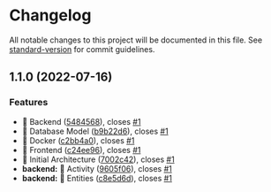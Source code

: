 # Changelog

All notable changes to this project will be documented in this file. See [standard-version](https://github.com/conventional-changelog/standard-version) for commit guidelines.

## 1.1.0 (2022-07-16)


### Features

* 👻 Backend ([5484568](https://github.com/yonathan9669/glofox-test/commit/5484568bbab962b9014c4dafd9b2e6cf39aed867)), closes [#1](https://github.com/yonathan9669/glofox-test/issues/1)
* 👻 Database Model ([b9b22d6](https://github.com/yonathan9669/glofox-test/commit/b9b22d6a42f9e3ff95c5ca6459eb9e33764e8189)), closes [#1](https://github.com/yonathan9669/glofox-test/issues/1)
* 👻 Docker ([c2bb4a0](https://github.com/yonathan9669/glofox-test/commit/c2bb4a0d2a34f6d11954407949ff679d0d687af8)), closes [#1](https://github.com/yonathan9669/glofox-test/issues/1)
* 👻 Frontend ([c24ee96](https://github.com/yonathan9669/glofox-test/commit/c24ee96cbf70bc0e352126c7752702a3152e0359)), closes [#1](https://github.com/yonathan9669/glofox-test/issues/1)
* 👻 Initial Architecture ([7002c42](https://github.com/yonathan9669/glofox-test/commit/7002c429c0287e2e61bce38cd420aa1906cbb984)), closes [#1](https://github.com/yonathan9669/glofox-test/issues/1)
* **backend:** 👻 Activity ([9605f06](https://github.com/yonathan9669/glofox-test/commit/9605f06b034ff81569d80d00de4036e3589bdc5e)), closes [#1](https://github.com/yonathan9669/glofox-test/issues/1)
* **backend:** 👻 Entities ([c8e5d6d](https://github.com/yonathan9669/glofox-test/commit/c8e5d6df4f3a45dc6e212c8221961b6b173d61db)), closes [#1](https://github.com/yonathan9669/glofox-test/issues/1)

